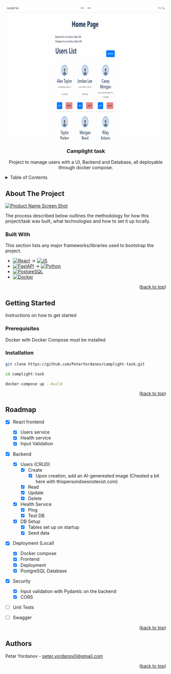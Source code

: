 <a name="readme-top"></a>

<!-- PROJECT LOGO -->
<br />
<div align="center">
  <a href="https://github.com/PeterYordanov/camplight-task">
    <img src="assets/AnimationCamplight.gif" alt="Logo" width="850" height="425">
  </a>

  <h3 align="center">Camplight task</h3>

  <p align="center">
    Project to manage users with a UI, Backend and Database, all deployable through docker compose.
  </p>
</div>


<!-- TABLE OF CONTENTS -->
<details>
  <summary>Table of Contents</summary>
  <ol>
    <li>
      <a href="#about-the-project">About The Project</a>
      <ul>
        <li><a href="#built-with">Built With</a></li>
      </ul>
    </li>
    <li>
      <a href="#getting-started">Getting Started</a>
      <ul>
        <li><a href="#prerequisites">Prerequisites</a></li>
        <li><a href="#installation">Installation</a></li>
      </ul>
    </li>
    <li><a href="#roadmap">Roadmap</a></li>
    <li><a href="#contact">Contact</a></li>
    <li><a href="#acknowledgments">Acknowledgments</a></li>
  </ol>
</details>


<!-- ABOUT THE PROJECT -->
## About The Project

[![Product Name Screen Shot][product-screenshot]](https://example.com)

The process described below outlines the methodology for how this project/task was built, what technologies and how to set it up locally.

### Built With

This section lists any major frameworks/libraries used to bootstrap the project.

* [![React][React]][React-url] -> [![JS][JS]][JS-url]
* [![FastAPI][FastAPI]][FastAPI-url] -> [![Python][Python]][Python-url]
* [![PostgreSQL][PostgreSQL]][PostgreSQL-url]
* [![Docker][Docker]][Docker-url]

<p align="right">(<a href="#readme-top">back to top</a>)</p>


<!-- GETTING STARTED -->
## Getting Started

Instructions on how to get started

### Prerequisites

Docker with Docker Compose must be installed

### Installation

   ```sh
   git clone https://github.com/PeterYordanov/camplight-task.git
   ```

   ```sh
   cd camplight-task
   ```

   ```sh
   docker-compose up --build
   ```


<p align="right">(<a href="#readme-top">back to top</a>)</p>


<!-- ROADMAP -->
## Roadmap

- [x] React frontend
  - [x] Users service
  - [x] Health service
  - [x] Input Validation
- [x] Backend
  - [x] Users (CRUD)
    - [x] Create
      - [x] Upon creation, add an AI-genereated image (Cheated a bit here with thispersondoesnotexist.com)
    - [x] Read
    - [x] Update
    - [x] Delete
  - [x] Health Service
    - [x] Ping
    - [x] Test DB
  - [x] DB Setup
    - [x] Tables set up on startup
    - [x] Seed data
- [x] Deployment (Local)
  - [x] Docker compose
  - [x] Frontend
  - [x] Deployment
  - [x] PostgreSQL Database
- [x] Security
  - [x] Input validation with Pydantic on the backend
  - [x] CORS
- [ ] Unit Tests
- [ ] Swagger


<p align="right">(<a href="#readme-top">back to top</a>)</p>

<!-- AUTHORS -->
## Authors

Petar Yordanov - <peter.yordanov0@gmail.com>

<p align="right">(<a href="#readme-top">back to top</a>)</p>


<!-- MARKDOWN LINKS & IMAGES -->
<!-- https://www.markdownguide.org/basic-syntax/#reference-style-links -->
[product-screenshot]: images/Animation.gif
[Python]: https://img.shields.io/badge/python-000000?style=for-the-badge&logo=python&logoColor=white
[Python-url]: https://www.python.org/
[FastAPI]: https://img.shields.io/badge/fastapi-000000?style=for-the-badge&logo=fastapi&logoColor=white
[FastAPI-url]: https://fastapi.tiangolo.com/
[JS]: https://img.shields.io/badge/javascript-000000?style=for-the-badge&logo=javascript&logoColor=white
[JS-url]: https://developer.mozilla.org/en-US/docs/Web/JavaScript
[React]: https://img.shields.io/badge/react-000000?style=for-the-badge&logo=react&logoColor=white
[React-url]: https://react.dev/
[PostgreSQL]: https://img.shields.io/badge/postgresql-000000?style=for-the-badge&logo=postgresql&logoColor=white
[PostgreSQL-url]: https://www.postgresql.org/
[Docker]: https://img.shields.io/badge/docker-000000?style=for-the-badge&logo=docker&logoColor=white
[Docker-url]: https://www.docker.com/